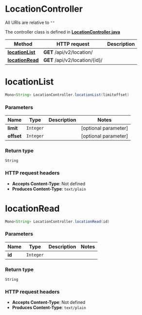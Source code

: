 # LocationController

All URIs are relative to `""`

The controller class is defined in **[LocationController.java](../../src/main/java/org/openapitools/controller/LocationController.java)**

Method | HTTP request | Description
------------- | ------------- | -------------
[**locationList**](#locationList) | **GET** /api/v2/location/ | 
[**locationRead**](#locationRead) | **GET** /api/v2/location/{id}/ | 

<a id="locationList"></a>
# **locationList**
```java
Mono<String> LocationController.locationList(limitoffset)
```



### Parameters
Name | Type | Description  | Notes
------------- | ------------- | ------------- | -------------
**limit** | `Integer` |  | [optional parameter]
**offset** | `Integer` |  | [optional parameter]

### Return type
`String`


### HTTP request headers
 - **Accepts Content-Type**: Not defined
 - **Produces Content-Type**: `text/plain`

<a id="locationRead"></a>
# **locationRead**
```java
Mono<String> LocationController.locationRead(id)
```



### Parameters
Name | Type | Description  | Notes
------------- | ------------- | ------------- | -------------
**id** | `Integer` |  |

### Return type
`String`


### HTTP request headers
 - **Accepts Content-Type**: Not defined
 - **Produces Content-Type**: `text/plain`

